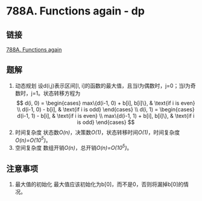 # 788A. Functions again - dp
## 链接
[788A. Functions again](http://codeforces.com/problemset/problem/788/A)
## 题解
1. 动态规划
设d(i,j)表示区间[l, i]的函数的最大值，且当l为偶数时，j=0；当l为奇数时，j=1。状态转移方程为
$$
       d(i, 0) =
       \begin{cases}
       max\{d(i-1, 0) + b[i], b[i]\}, & \text{if i is even} \\
       d(i-1, 0) - b[i], & \text{if i is odd} 
       \end{cases}
       \\
       d(i, 1) =
       \begin{cases}
       d(i-1, 1) - b[i], & \text{if i is even} \\
       max\{d(i-1, 1) + b[i], b[i]\}, & \text{if i is odd}
       \end{cases}
$$
2. 时间复杂度
状态数*O(n)*，决策数*O(1)*，状态转移时间*O(1)*，时间复杂度*O(n)=O(10$^5$)*。
3. 空间复杂度
数组开销*O(n)*，总开销*O(n)=O(10$^5$)*。
## 注意事项
1. 最大值的初始化
最大值应该初始化为b[0]，而不是0，否则将漏掉b[0]的情况。
